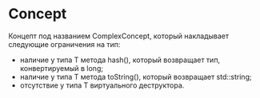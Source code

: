 # Concept

Концепт под названием ComplexConcept<T>, который накладывает следующие ограничения на тип:
- наличие у типа T метода hash(), который возвращает тип, конвертируемый в long;
- наличие у типа T метода toString(), который возвращает std::string;
- отсутствие у типа T виртуального деструктора.
